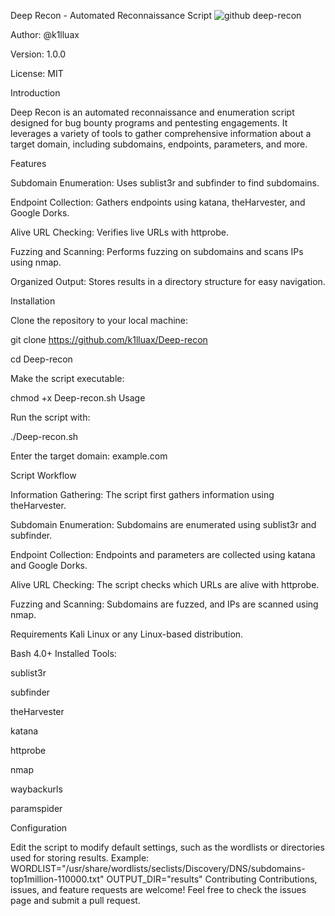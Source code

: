 Deep Recon - Automated Reconnaissance Script
![github deep-recon](https://github.com/user-attachments/assets/9b6fab63-74ea-4cc8-a45b-abf803d45823)

Author: @k1lluax

Version: 1.0.0

License: MIT

Introduction

Deep Recon is an automated reconnaissance and enumeration script designed for bug bounty programs and pentesting engagements. It leverages a variety of tools to gather comprehensive information about a target domain, including subdomains, endpoints, parameters, and more.

Features

Subdomain Enumeration: Uses sublist3r and subfinder to find subdomains.

Endpoint Collection: Gathers endpoints using katana, theHarvester, and Google Dorks.

Alive URL Checking: Verifies live URLs with httprobe.

Fuzzing and Scanning: Performs fuzzing on subdomains and scans IPs using nmap.

Organized Output: Stores results in a directory structure for easy navigation.

Installation

Clone the repository to your local machine:

git clone https://github.com/k1lluax/Deep-recon

cd Deep-recon

Make the script executable:

chmod +x Deep-recon.sh
Usage

Run the script with:

./Deep-recon.sh 

Enter the target domain: example.com

Script Workflow

Information Gathering:
The script first gathers information using theHarvester.

Subdomain Enumeration:
Subdomains are enumerated using sublist3r and subfinder.

Endpoint Collection:
Endpoints and parameters are collected using katana and Google Dorks.

Alive URL Checking:
The script checks which URLs are alive with httprobe.

Fuzzing and Scanning:
Subdomains are fuzzed, and IPs are scanned using nmap.

Requirements
Kali Linux or any Linux-based distribution.

Bash 4.0+
Installed Tools:

sublist3r

subfinder

theHarvester

katana

httprobe

nmap

waybackurls

paramspider

Configuration

Edit the script to modify default settings, such as the wordlists or directories used for storing results. Example:
WORDLIST="/usr/share/wordlists/seclists/Discovery/DNS/subdomains-top1million-110000.txt"
OUTPUT_DIR="results"
Contributing
Contributions, issues, and feature requests are welcome! Feel free to check the issues page and submit a pull request.


